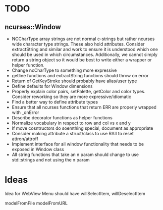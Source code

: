 TODO
=====

ncurses::Window
---------------
* NCCharType array strings are not normal c-strings but rather ncurses wide character type strings.
  These also hold attributes. Consider extractString and similar and work to ensure
  it is understood which one should be used in which circumstances. Additionally,
  we cannot simply return a string object so it would be best to write either a wrapper or helper function.
* Change ncCharType to something more expressive
* getline functions and extractString functions should throw on error
* Return of GetKeyStroke should probably have alias/user type
* Define defaults for Window dimensions
* Properly explain color pairs, setPalette, getColor and color types. Consider reworking so they are more expressive/idiomatic
* Find a better way to define attribute types
* Ensure that all ncurses functions that return ERR are properly wrapped with _onError
* Describe decorator functions as helper functions
* Normalize vocabulary in respect to row and col vs x and y
* If move cosntructors do soemthing special, document as appropriate
* Consider making attribute a struct/class to use RAII to reset attron/attroff
* Implement interface for all window functionality that needs to be exposed in Window class
* All string functions that take an n param should change to use std::strings and not using the n param


Ideas
=====
Idea for WebView
Menu should have willSelectItem, willDeselectItem

modelFromFile
modelFromURL
